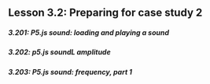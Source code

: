 ## Lesson 3.2: Preparing for case study 2

<h5>3.201: P5.js sound: loading and playing a sound</h5>

<h5>3.202: p5.js soundL amplitude</h5>

<h5>3.203: P5.js sound: frequency, part 1</h5>
